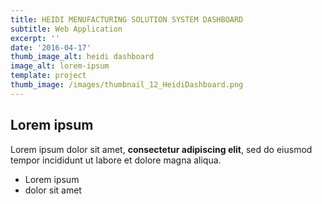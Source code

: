 ```yaml
---
title: HEIDI MENUFACTURING SOLUTION SYSTEM DASHBOARD
subtitle: Web Application
excerpt: ''
date: '2016-04-17'
thumb_image_alt: heidi dashboard
image_alt: lorem-ipsum
template: project
thumb_image: /images/thumbnail_12_HeidiDashboard.png
---
```

## Lorem ipsum

Lorem ipsum dolor sit amet, **consectetur adipiscing elit**, sed do eiusmod tempor incididunt ut labore et dolore magna aliqua.

- Lorem ipsum
- dolor sit amet